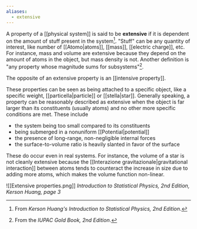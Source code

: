 ```yaml
---
aliases:
  - extensive
---
```

A property of a [[physical system]] is said to be **extensive** if it is dependent on the amount of stuff present in the system[^1]. "Stuff" can be any quantity of interest, like number of [[Atomo|atoms]], [[mass]], [[electric charge]], etc. For instance, mass and volume are extensive because they depend on the amount of atoms in the object, but mass density is not. Another definition is "any property whose magnitude sums for subsystems"[^2].

The opposite of an extensive property is an [[intensive property]].

These properties can be seen as being attached to a specific object, like a specific weight, [[particella|particle]] or [[stella|star]]. Generally speaking, a property can be reasonably described as extensive when the object is far larger than its constituents (usually atoms) and no other more specific conditions are met. These include
- the system being too small compared to its constituents
- being submerged in a nonuniform [[Potential|potential]]
- the presence of long-range, non-negligible internal forces
- the surface-to-volume ratio is heavily slanted in favor of the surface

These do occur even in real systems. For instance, the volume of a star is not cleanly extensive because the [[Interazione gravitazionale|gravitational interaction]] between atoms tends to counteract the increase in size due to adding more atoms, which makes the volume function non-linear.

![[Extensive properties.png]]
*Introduction to Statistical Physics, 2nd Edition, Kerson Huang, page 3*

[^1]: From *Kerson Huang's Introduction to Statistical Physics, 2nd Edition*.
[^2]: From the *IUPAC Gold Book, 2nd Edition*.